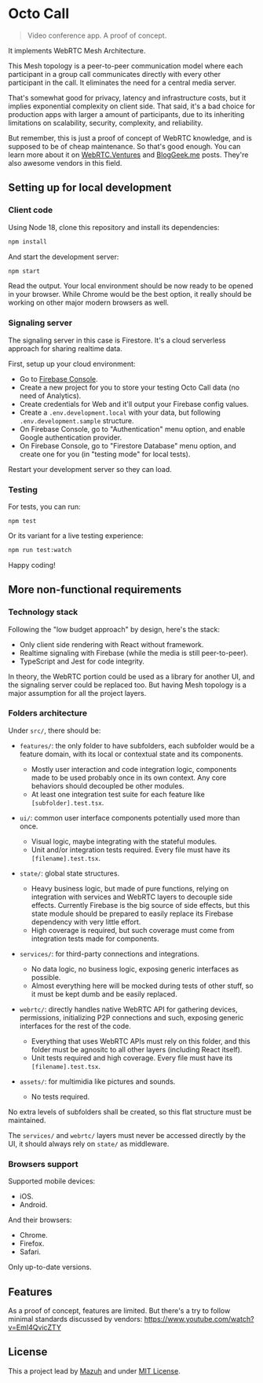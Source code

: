 # Octo Call

> Video conference app. A proof of concept.

It implements WebRTC Mesh Architecture.

This Mesh topology is a peer-to-peer communication model where each
participant in a group call communicates directly with every other participant
in the call. It eliminates the need for a central media server.

That's somewhat good for privacy, latency and infrastructure costs, but it
implies exponential complexity on client side. That said, it's a bad
choice for production apps with larger a amount of participants, due to its
inheriting limitations on scalability, security, complexity, and reliability.

But remember, this is just a proof of concept of WebRTC knowledge, and is
supposed to be of cheap maintenance. So that's good enough. You can learn more
about it on
[WebRTC.Ventures](https://webrtc.ventures/2021/06/webrtc-mesh-architecture/)
and [BlogGeek.me](https://bloggeek.me/webrtc-p2p-mesh/) posts.
They're also awesome vendors in this field.

## Setting up for local development

### Client code

Using Node 18, clone this repository and install its dependencies:

```sh
npm install
```

And start the development server:

```sh
npm start
```

Read the output. Your local environment should be now ready to be
opened in your browser. While Chrome would be the best option,
it really should be working on other major modern browsers as well.

### Signaling server

The signaling server in this case is Firestore. It's a cloud
serverless approach for sharing realtime data.

First, setup up your cloud environment:

- Go to [Firebase Console](https://console.firebase.google.com/).
- Create a new project for you to store your testing Octo Call data
  (no need of Analytics).
- Create credentials for Web and it'll output your Firebase config values.
- Create a `.env.development.local` with your data, but
  following `.env.development.sample` structure.
- On Firebase Console, go to "Authentication" menu option,
  and enable Google authentication provider.
- On Firebase Console, go to "Firestore Database" menu option,
  and create one for you (in "testing mode" for local tests).

Restart your development server so they can load.

### Testing

For tests, you can run:

```
npm test
```

Or its variant for a live testing experience:

```sh
npm run test:watch
```

Happy coding!

## More non-functional requirements

### Technology stack

Following the "low budget approach" by design, here's the stack:

- Only client side rendering with React without framework.
- Realtime signaling with Firebase (while the media is still peer-to-peer).
- TypeScript and Jest for code integrity.

In theory, the WebRTC portion could be used as a library for another UI,
and the signaling server could be replaced too. But having Mesh topology
is a major assumption for all the project layers.

### Folders architecture

Under `src/`, there should be:

- `features/`: the only folder to have subfolders, each subfolder would be a
  feature domain, with its local or contextual state and its components.

  - Mostly user interaction and code integration logic, components made to be
    used probably once in its own context. Any core behaviors should decoupled
    be other modules.
  - At least one integration test suite for each feature like
    `[subfolder].test.tsx`.

- `ui/`: common user interface components potentially used more than once.

  - Visual logic, maybe integrating with the stateful modules.
  - Unit and/or integration tests required.
    Every file must have its `[filename].test.tsx`.

- `state/`: global state structures.

  - Heavy business logic, but made of pure functions, relying on integration
    with services and WebRTC layers to decouple side effects. Currently
    Firebase is the big source of side effects, but this state module
    should be prepared to easily replace its Firebase dependency with
    very little effort.
  - High coverage is required, but such coverage must come from integration
    tests made for components.

- `services/`: for third-party connections and integrations.

  - No data logic, no business logic, exposing generic interfaces as possible.
  - Almost everything here will be mocked during tests of other stuff,
    so it must be kept dumb and be easily replaced.

- `webrtc/`: directly handles native WebRTC API for gathering devices,
  permissions, initializing P2P connections and such, exposing generic
  interfaces for the rest of the code.

  - Everything that uses WebRTC APIs must rely on this folder, and this folder
    must be agnositc to all other layers (including React itself).
  - Unit tests required and high coverage. Every file must have its
    `[filename].test.tsx`.

- `assets/`: for multimidia like pictures and sounds.
  - No tests required.

No extra levels of subfolders shall be created, so this flat
structure must be maintained.

The `services/` and `webrtc/` layers must never be accessed directly by the UI,
it should always rely on `state/` as middleware.

### Browsers support

Supported mobile devices:

- iOS.
- Android.

And their browsers:

- Chrome.
- Firefox.
- Safari.

Only up-to-date versions.

## Features

As a proof of concept, features are limited. But there's a try to follow
minimal standards discussed by vendors:
https://www.youtube.com/watch?v=EmI4QvicZTY

## License

This a project lead by [Mazuh](https://github.com/Mazuh)
and under [MIT License](./LICENSE).

